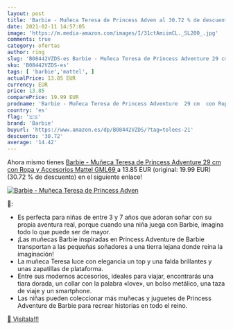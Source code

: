 ```yaml
---
layout: post
title: 'Barbie - Muñeca Teresa de Princess Adven al 30.72 % de descuento'
date: 2021-02-11 14:57:05
image: 'https://m.media-amazon.com/images/I/31ctAmiimCL._SL200_.jpg'
comments: true
category: ofertas
author: ring
slug: 'B08442VZDS-es Barbie - Muñeca Teresa de Princess Adventure 29 cm con...'
sku: 'B08442VZDS-es'
tags: [ 'barbie','mattel', ]
actualPrice: 13.85 EUR
currency: EUR
price: 13.85
comparePrice: 19.99 EUR
prodname: 'Barbie - Muñeca Teresa de Princess Adventure  29 cm  con Ropa y Accesorios  Mattel GML69 '
country: 'es'
flag: '🇪🇸'
brand: 'Barbie'
buyurl: 'https://www.amazon.es/dp/B08442VZDS/?tag=tolees-21'
descuento: '30.72'
average: '14.42'
---
```


Ahora mismo tienes [Barbie - Muñeca Teresa de Princess Adventure  29 cm  con Ropa y Accesorios  Mattel GML69 ](https://www.amazon.es/dp/B08442VZDS/?tag=tolees-21) a 13.85 EUR (original: 19.99 EUR) (30.72 %  de descuento) en el siguiente enlace!

[![Barbie - Muñeca Teresa de Princess Adven](https://m.media-amazon.com/images/I/31ctAmiimCL._SL200_.jpg)](https://www.amazon.es/dp/B08442VZDS/?tag=tolees-21)

🔎:

- Es perfecta para niñas de entre 3 y 7 años que adoran soñar con su propia aventura real, porque cuando una niña juega con Barbie, imagina todo lo que puede ser de mayor.
- ¡Las muñecas Barbie inspiradas en Princess Adventure de Barbie transportan a las pequeñas soñadores a una tierra lejana donde reina la imaginación!
- La muñeca Teresa luce con elegancia un top y una falda brillantes y unas zapatillas de plataforma.
- Entre sus modernos accesorios, ideales para viajar, encontrarás una tiara dorada, un collar con la palabra «love», un bolso metálico, una taza de viaje y un smartphone.
- Las niñas pueden coleccionar más muñecas y juguetes de Princess Adventure de Barbie para recrear historias en todo el reino.

[🛒 Visítala!!!](https://www.amazon.es/dp/B08442VZDS/?tag=tolees-21)
